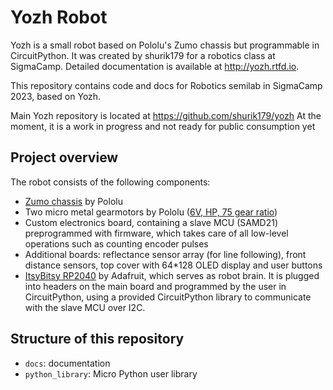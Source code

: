 # Yozh Robot
Yozh is a small robot based on Pololu's Zumo chassis but programmable in CircuitPython.
It was created by shurik179 for a robotics class at SigmaCamp.
Detailed documentation is available at http://yozh.rtfd.io.


This repository contains code and docs for Robotics semilab in SigmaCamp 2023, based on Yozh.

Main Yozh repository is located at https://github.com/shurik179/yozh
At the moment, it is a work in progress and not ready for public consumption yet

## Project overview
The robot consists of the following components:
* [Zumo chassis](https://www.pololu.com/product/1418) by Pololu
* Two micro metal gearmotors by Pololu ([6V, HP, 75 gear ratio](https://www.pololu.com/product/2215))
* Custom electronics board, containing a slave MCU (SAMD21) preprogrammed with firmware,
  which takes care of all low-level operations such as counting encoder pulses
* Additional boards: reflectance sensor array (for line following), front
  distance sensors, top cover with 64*128 OLED display and user buttons
* [ItsyBitsy RP2040](https://www.adafruit.com/product/4888) by Adafruit, which
  serves as robot brain. It is plugged  into headers   on the main board and
  programmed by the user in CircuitPython, using a provided CircuitPython
  library to communicate with the slave MCU over I2C.




## Structure of this repository
* `docs`: documentation
* `python_library`: Micro Python user library
